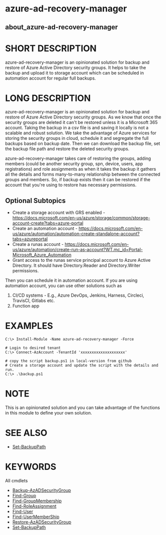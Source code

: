 # azure-ad-recovery-manager

## about_azure-ad-recovery-manager

# SHORT DESCRIPTION

azure-ad-recovery-manager is an opinionated solution for backup and restore of Azure Active Directory security groups. It helps to take the backup and upload it to storage account which can be scheduled in automation account for regular full backups.

# LONG DESCRIPTION

azure-ad-recovery-manager is an opinionated solution for backup and restore of Azure Active Directory security groups. As we know that once the security groups are deleted it can't be restored unless it is a Microsoft 365 account. Taking the backup in a csv file is and saving it locally is not a scalable and robust solution. We take the advantage of Azure services for storing the security groups in cloud, schedule it and segregate the full backups based on backup date. Then we can download the backup file, set the backup file path and restore the deleted security groups.

azure-ad-recovery-manager takes care of restoring the groups, adding members (could be another security group, spn, device, users, app registrations) and role assignments as when it takes the backup it gathers all the details and forms many-to-many relationship between the connected groups and members. So, if backup exists then it can be restored if the account that you're using to restore has necessary permissions.

## Optional Subtopics

- Create a storage account with GRS enabled - https://docs.microsoft.com/en-us/azure/storage/common/storage-account-create?tabs=azure-portal
- Create an automation account - https://docs.microsoft.com/en-us/azure/automation/automation-create-standalone-account?tabs=azureportal
- Create a runas account - https://docs.microsoft.com/en-us/azure/automation/create-run-as-account?WT.mc_id=Portal-Microsoft_Azure_Automation
- Grant access to the runas service principal account to Azure Active Directory. It should have Directory.Reader and Directory.Writer permissions.

Then you can schedule it in automation account. If you are using automation account, you can use other solutions such as

1. CI/CD systems - E.g., Azure DevOps, Jenkins, Harness, Circleci, TravisCI, Gitlabs etc.
2. Function app

# EXAMPLES

```pwsh
C:\> Install-Module -Name azure-ad-recovery-manager -Force

# Login to desired tenant
C:\> Connect-AzAccount -TenantId 'xxxxxxxxxxxxxxxxxxxx'

# copy the script backup.ps1 in local-version from github
# Create a storage account and update the script with the details and run.
C:\> .\backup.ps1
```

# NOTE

This is an opinionated solution and you can take advantage of the functions in this module to define your own solution.


# SEE ALSO

- [Set-BackupPath](https://github.com/hkarthik7/azure-ad-recovery-manager/blob/main/src/docs/Set-BackupPath.md)

# KEYWORDS

All cmdlets

- [Backup-AzADSecurityGroup](https://github.com/hkarthik7/azure-ad-recovery-manager/blob/main/src/docs/Backup-AzADSecurityGroup.md)
- [Find-Group](https://github.com/hkarthik7/azure-ad-recovery-manager/blob/main/src/docs/Find-Group.md)
- [Find-GroupMembership](https://github.com/hkarthik7/azure-ad-recovery-manager/blob/main/src/docs/Find-GroupMembership.md)
- [Find-RoleAssignment](https://github.com/hkarthik7/azure-ad-recovery-manager/blob/main/src/docs/Find-RoleAssignment.md)
- [Find-User](https://github.com/hkarthik7/azure-ad-recovery-manager/blob/main/src/docs/Find-User.md)
- [Find-UserMemberShip](https://github.com/hkarthik7/azure-ad-recovery-manager/blob/main/src/docs/Find-UserMemberShip.md)
- [Restore-AzADSecurityGroup](https://github.com/hkarthik7/azure-ad-recovery-manager/blob/main/src/docs/Restore-AzADSecurityGroup.md)
- [Set-BackupPath](https://github.com/hkarthik7/azure-ad-recovery-manager/blob/main/src/docs/Set-BackupPath.md)
